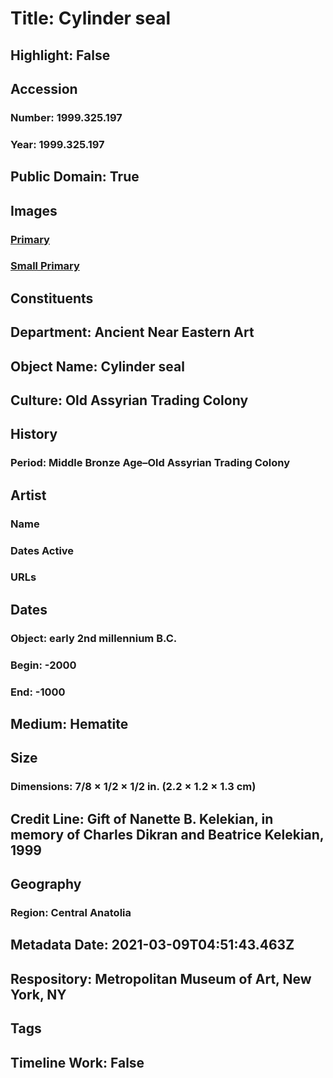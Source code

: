 # Title: Cylinder seal
## Highlight: False
## Accession
### Number: 1999.325.197
### Year: 1999.325.197
## Public Domain: True
## Images
### [Primary](https://images.metmuseum.org/CRDImages/an/original/1999,325,197.jpg)
### [Small Primary](https://images.metmuseum.org/CRDImages/an/web-large/1999,325,197.jpg)
## Constituents
## Department: Ancient Near Eastern Art
## Object Name: Cylinder seal
## Culture: Old Assyrian Trading Colony
## History
### Period: Middle Bronze Age–Old Assyrian Trading Colony
## Artist
### Name
### Dates Active
### URLs
## Dates
### Object: early 2nd millennium B.C.
### Begin: -2000
### End: -1000
## Medium: Hematite
## Size
### Dimensions: 7/8 × 1/2 × 1/2 in. (2.2 × 1.2 × 1.3 cm)
## Credit Line: Gift of Nanette B. Kelekian, in memory of Charles Dikran and Beatrice Kelekian, 1999
## Geography
### Region: Central Anatolia
## Metadata Date: 2021-03-09T04:51:43.463Z
## Respository: Metropolitan Museum of Art, New York, NY
## Tags
## Timeline Work: False